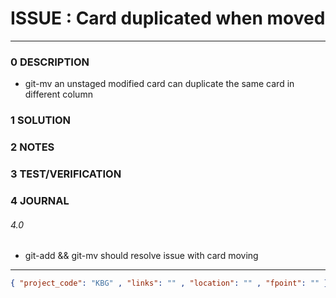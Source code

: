 # ISSUE : Card duplicated when moved
--------------------------------
### 0 DESCRIPTION

- git-mv an unstaged modified card can duplicate the same card in different column

### 1 SOLUTION


### 2 NOTES


### 3 TEST/VERIFICATION


### 4 JOURNAL

###### 4.0
- git-add && git-mv should resolve issue with card moving

--------------------------------
```json
{ "project_code": "KBG" , "links": "" , "location": "" , "fpoint": "" }
```
